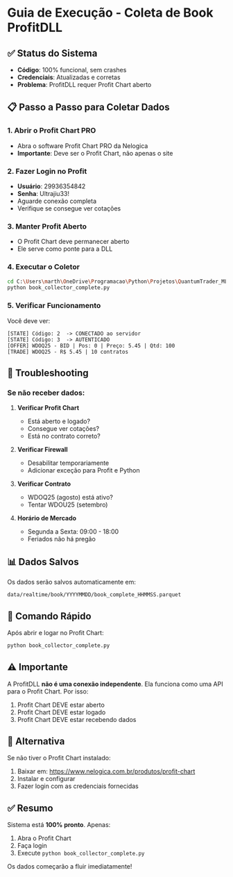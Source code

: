 # Guia de Execução - Coleta de Book ProfitDLL

## ✅ Status do Sistema

- **Código**: 100% funcional, sem crashes
- **Credenciais**: Atualizadas e corretas
- **Problema**: ProfitDLL requer Profit Chart aberto

## 📋 Passo a Passo para Coletar Dados

### 1. Abrir o Profit Chart PRO
- Abra o software Profit Chart PRO da Nelogica
- **Importante**: Deve ser o Profit Chart, não apenas o site

### 2. Fazer Login no Profit
- **Usuário**: 29936354842
- **Senha**: Ultrajiu33!
- Aguarde conexão completa
- Verifique se consegue ver cotações

### 3. Manter Profit Aberto
- O Profit Chart deve permanecer aberto
- Ele serve como ponte para a DLL

### 4. Executar o Coletor
```bash
cd C:\Users\marth\OneDrive\Programacao\Python\Projetos\QuantumTrader_ML
python book_collector_complete.py
```

### 5. Verificar Funcionamento
Você deve ver:
```
[STATE] Código: 2  -> CONECTADO ao servidor
[STATE] Código: 3  -> AUTENTICADO
[OFFER] WDOQ25 - BID | Pos: 0 | Preço: 5.45 | Qtd: 100
[TRADE] WDOQ25 - R$ 5.45 | 10 contratos
```

## 🔧 Troubleshooting

### Se não receber dados:

1. **Verificar Profit Chart**
   - Está aberto e logado?
   - Consegue ver cotações?
   - Está no contrato correto?

2. **Verificar Firewall**
   - Desabilitar temporariamente
   - Adicionar exceção para Profit e Python

3. **Verificar Contrato**
   - WDOQ25 (agosto) está ativo?
   - Tentar WDOU25 (setembro)

4. **Horário de Mercado**
   - Segunda a Sexta: 09:00 - 18:00
   - Feriados não há pregão

## 📊 Dados Salvos

Os dados serão salvos automaticamente em:
```
data/realtime/book/YYYYMMDD/book_complete_HHMMSS.parquet
```

## 🚀 Comando Rápido

Após abrir e logar no Profit Chart:
```bash
python book_collector_complete.py
```

## ⚠️ Importante

A ProfitDLL **não é uma conexão independente**. Ela funciona como uma API para o Profit Chart. Por isso:

1. Profit Chart DEVE estar aberto
2. Profit Chart DEVE estar logado
3. Profit Chart DEVE estar recebendo dados

## 📱 Alternativa

Se não tiver o Profit Chart instalado:
1. Baixar em: https://www.nelogica.com.br/produtos/profit-chart
2. Instalar e configurar
3. Fazer login com as credenciais fornecidas

## ✅ Resumo

Sistema está **100% pronto**. Apenas:
1. Abra o Profit Chart
2. Faça login
3. Execute `python book_collector_complete.py`

Os dados começarão a fluir imediatamente!